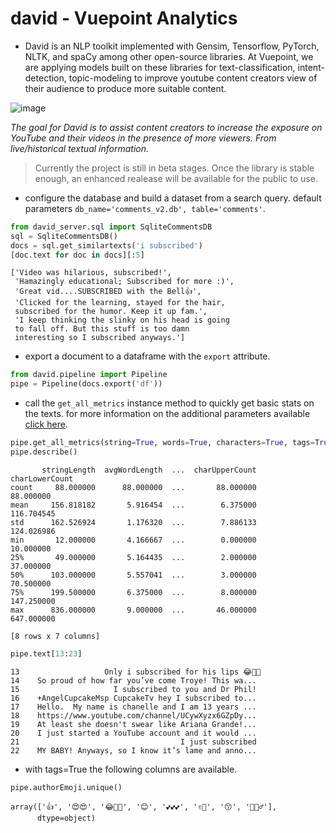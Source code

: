 # david - Vuepoint Analytics

* David is an NLP toolkit implemented with Gensim, Tensorflow, PyTorch, NLTK, and spaCy among other open-source libraries. At Vuepoint, we are applying models built on these libraries for text-classification, intent-detection, topic-modeling to improve youtube content creators view of their audience to produce more suitable content.

![image](https://fromdirectorstevenspielberg.com/wp-content/uploads/2017/07/15.jpg?raw=true)

*The goal for David is to assist content creators to increase the exposure on YouTube and their videos in the presence of more viewers. From live/historical textual information.*

> Currently the project is still in beta stages. Once the library is stable enough, an enhanced realease will be available for the public to use.

* configure the database and build a dataset from a search query. default parameters `db_name='comments_v2.db', table='comments'`.

```python
from david_server.sql import SqliteCommentsDB
sql = SqliteCommentsDB()
docs = sql.get_similartexts('i subscribed')
[doc.text for doc in docs][:5]
```

```
['Video was hilarious, subscribed!',
 'Hamazingly educational; Subscribed for more :)',
 'Great vid....SUBSCRIBED with the Bell👍',
 'Clicked for the learning, stayed for the hair,
 subscribed for the humor. Keep it up fam.',
 'I keep thinking the slinky on his head is going
 to fall off. But this stuff is too damn
 interesting so I subscribed anyways.']
 ```

* export a document to a dataframe with the `export` attribute.

```python
from david.pipeline import Pipeline
pipe = Pipeline(docs.export('df'))
```

* call the `get_all_metrics` instance method to quickly get basic stats on the texts. for more information on the additional parameters available [click here]().

```python
pipe.get_all_metrics(string=True, words=True, characters=True, tags=True)
pipe.describe()
```

```
       stringLength  avgWordLength  ...  charUpperCount  charLowerCount
count     88.000000      88.000000  ...       88.000000       88.000000
mean     156.818182       5.916454  ...        6.375000      116.704545
std      162.526924       1.176320  ...        7.886133      124.026986
min       12.000000       4.166667  ...        0.000000       10.000000
25%       49.000000       5.164435  ...        2.000000       37.000000
50%      103.000000       5.557041  ...        3.000000       70.500000
75%      199.500000       6.375000  ...        8.000000      147.250000
max      836.000000       9.000000  ...       46.000000      647.000000

[8 rows x 7 columns]
```

```python
pipe.text[13:23]
```

```
13                   Only i subscribed for his lips 😂💙👄
14    So proud of how far you’ve come Troye! This wa...
15                     I subscribed to you and Dr Phil!
16    +AngelCupcakeMsp CupcakeTv hey I subscribed to...
17    Hello.  My name is chanelle and I am 13 years ...
18    https://www.youtube.com/channel/UCywXyzx6GZpDy...
19    At least she doesn't swear like Ariana Grande!...
20    I just started a YouTube account and it would ...
21                                    I just subscribed
22    MY BABY! Anyways, so I know it’s lame and anno...
```

* with tags=True the following columns are available.

```python
pipe.authorEmoji.unique()
```

```
array(['👍', '😍😍', '😂💙👄', '😊', '💕💕💕', '✌🏾', '😙', '🤔🤷♂'],
      dtype=object)
```
